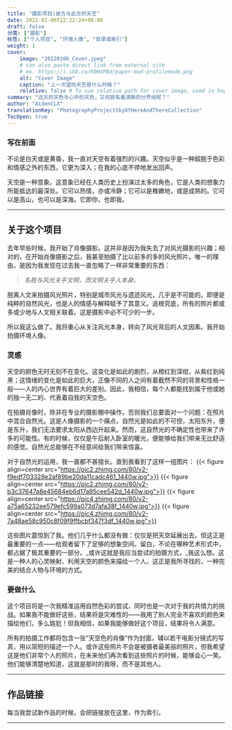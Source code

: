 ```yaml
---
title: "摄影项目|彼方与此方的天空"
date: 2022-01-06T22:22:24+08:00
draft: false
分类: ["摄影"]
标签: ["个人项目", "环境人像", "目录或索引"]
weight: 1
cover:
    image: "20220106_Cover.jpeg"
    # can also paste direct link from external site
    # ex. https://i.ibb.co/K0HVPBd/paper-mod-profilemode.png
    alt: "Cover Image"
    caption: "上一次望向天空是什么时候？"
    relative: false # To use relative path for cover image, used in hugo Page-bundles
summary: "远方的天色与心中的天色，又何尝有着清晰的分界线呢？"
author: "AidenCLX"
translationKey: "PhotographyProjectSkyOfHereAndThereCollection"
TocOpen: true
---
```

### 写在前面
不论是白天或是黄昏，我一直对天空有着强烈的兴趣。天空似乎是一种超脱于色彩和情感之外的东西，它更为深入；在我的心底不停地发出回声。

天空是一种意象。这意象已经在人类历史上扮演过太多的角色，它是人类的想象力所能抵达的最深处。它可以热情，亦或冷静；它可以是稚嫩地，或是成熟的。它可以是高山，也可以是深海。它即你，也即我。

---
## 关于这个项目
去年早些时候，我开始了肖像摄影。这并非是因为我失去了对风光摄影的兴趣；相对的，在开始肖像摄影之后，我甚至拍摄了比以前多的多的风光照片。唯一的理由，是因为我发现在过去我一直忽略了一样非常重要的东西：

> _名胜与风光关乎文明，而文明关乎人本身。_

脱离人文来拍摄风光照片，特别是城市风光与遗迹风光，几乎是不可能的。即便是纯粹的自然风光，也是人的情感与解释赋予了其意义。追根究底，所有的照片都或多或少地与人文相关联着。这是摄影中必不可少的一步。

所以我这么做了。我将重心从关注风光本身，转向了风光背后的人文因素。我开始拍摄环境人像。
### 灵感
天空的颜色无时无刻不在变化。这变化是如此的剧烈，从橙红到深绀，从紫红到纯黑；这情绪的变化是如此的巨大，正像不同的人之间有着截然不同的背景和性格一般——人的内心世界有着巨大的差别。因此，我相信，每个人都能找到属于他或她的独一无二的、代表着自我的天空色。

在拍摄肖像时，除非在专业的摄影棚中操作，否则我们总要面对一个问题：在照片中混合自然光。这是人像摄影的一个痛点，自然光是如此的不可控，太阳东升，便是东升，我们无法要求太阳从西边升起来。然而，这自然光的不确定性也带来了许多的可能性。有的时候，仅仅是午后射入卧室的暖光，便能够给我们带来无比舒适的感觉。自然光总能够在不经意间给我们带来惊喜。

对于自然光的运用，我一直都不甚擅长。直到我看到了这样一组图片：
{{< figure align=center src="https://pic2.zhimg.com/80/v2-f9edf703328e2af89be20da11cadc461_1440w.jpg">}}
{{< figure align=center src="https://pic2.zhimg.com/80/v2-b3c37647a8e45684eb6d17a95cee542d_1440w.jpg">}}
{{< figure align=center src="https://pic4.zhimg.com/80/v2-a75a65232ee579efc599a073d7afa38f_1440w.jpg">}}
{{< figure align=center src="https://pic4.zhimg.com/80/v2-7a48ae58c950c8f09f9ffbcbf347f3df_1440w.jpg">}}

这些图片震惊到了我。他们几乎什么都没有做：仅仅是把天空延展出去。但这正是最重要的一点——给观者留下了足够的想象空间。留白，不论在哪种艺术形式中，都占据了极其重要的一部分。_或许这就是我应当尝试的拍摄方式，_我这么想。这是一种人的心灵映射、利用天空的颜色来描绘一个人。这正是我所寻找的，一种完美的结合人物与环境的方式。

### 要做什么
这个项目将是一次我精准运用自然色彩的尝试，同时也是一次对于我的共情力的挑战。如果我不能做好这些，结果将是灾难性的——我用了别人完全不喜欢的颜色来描绘他们，多么尴尬！但我相信，如果我能够做好这个项目，结果将令人满意。

所有的拍摄工作都将包含一张“天空色的肖像”作为封面，辅以若干电影分镜式的写真，用以简短的描述一个人。或许这些照片不会是被摄者最美丽的照片，但我希望这是他们非常个人的照片，在未来他们再次看到这些照片的时候，能够会心一笑。他们能够清楚地知道，这就是那时的我呀，而不是其他人。

---
## 作品链接
每当我尝试新作品的时候，会把链接放在这里，作为索引。

---
